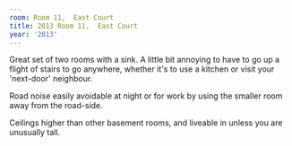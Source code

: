 ```yaml
---
room: Room 11,  East Court
title: 2013 Room 11,  East Court
year: '2013'
---
```


Great set of two rooms with a sink. A little bit annoying to have to go up a flight of stairs to go anywhere, whether it's to use a kitchen or visit your 'next-door' neighbour.

Road noise easily avoidable at night or for work by using the smaller room away from the road-side.

Ceilings higher than other basement rooms, and liveable in unless you are unusually tall.